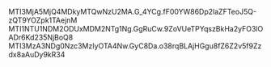 MTI3MjA5MjQ4MDkyMTQwNzU2MA.G_4YCg.fF00YW86Dp2laZFTeoJ5Q-zQT9YOZpk1TAejnM
MTI1NTU1NDM2ODUxMDM2NTg1Ng.GgRuCw.9ZoVUeTPYqszBkHa2yFO3lOADr6Kd235NjBoQ8
MTI3MzA3NDg0Nzc3MzIyOTA4Nw.GyC8Da.o38rqBLAjHGgu8fZ6Z2v5f9Zzdx8aAuDy9kR34
